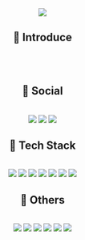   <div align="center">
  <img src="https://capsule-render.vercel.app/api?type=cylinder&color=auto&text=Sanghun%20Seo&fontAlignY=45&fontSize=40&height=150&animation=blinking&desc=Web%20Developer&descAlignY=70">
  </div>
  
  <div align="center">

  ## 🎈 Introduce
  </br>
  <!-- ✔ 개발 경력은 차근차근..!!💪💪</br> -->
  <!-- ✔ 중견기업 경영기획 직무 2년 3개월 경력 </br> -->
  <!-- ✔ 멀티캠퍼스 JAVA 풀스택 KDT 과정 13회차 수료 -->
  <!-- </br> ✨ notion : https://www.notion.so/e0372d8fc7c7456d939bc81a84a7347a -->
  </br>
  </div>

  <div align="center">
  
  ## 📗 Social
  </br>
  <img src="https://img.shields.io/badge/Gmail-D14836?style=for-the-badge&logo=gmail&logoColor=white" />
  <img src="https://img.shields.io/badge/github-%23121011.svg?style=for-the-badge&logo=github&logoColor=white" />
  <img src="https://img.shields.io/badge/Notion-%23000000.svg?style=for-the-badge&logo=notion&logoColor=white" />
  </br>
  </div>

  <div align="center">  
  
  ## 📘 Tech Stack
  </br>
  <img src="https://img.shields.io/badge/java-%23ED8B00.svg?style=for-the-badge&logo=openjdk&logoColor=white" />
  <img src="https://img.shields.io/badge/javascript-%23323330.svg?style=for-the-badge&logo=javascript&logoColor=%23F7DF1E" />
  <img src="https://img.shields.io/badge/css3-%231572B6.svg?style=for-the-badge&logo=css3&logoColor=white" />
  <img src="https://img.shields.io/badge/jquery-%230769AD.svg?style=for-the-badge&logo=jquery&logoColor=white" />
  <img src="https://img.shields.io/badge/mysql-%2300f.svg?style=for-the-badge&logo=mysql&logoColor=white" />
  <img src="https://img.shields.io/badge/html5-%23E34F26.svg?style=for-the-badge&logo=html5&logoColor=white" />
  <img src="https://img.shields.io/badge/spring-%236DB33F.svg?style=for-the-badge&logo=spring&logoColor=white" />  
  </br>
  </div>

  <div align="center">  

  ## 📙 Others
  </br>
  <img src="https://img.shields.io/badge/Microsoft_Excel-217346?style=for-the-badge&logo=microsoft-excel&logoColor=white">
  <img src="https://img.shields.io/badge/Microsoft_Word-2B579A?style=for-the-badge&logo=microsoft-word&logoColor=white">
  <img src="https://img.shields.io/badge/Eclipse-FE7A16.svg?style=for-the-badge&logo=Eclipse&logoColor=white">
  <img src="https://img.shields.io/badge/node.js-6DA55F?style=for-the-badge&logo=node.js&logoColor=white">
  <img src="https://img.shields.io/badge/react-%2320232a.svg?style=for-the-badge&logo=react&logoColor=%2361DAFB">
  <img src="https://img.shields.io/badge/figma-%23F24E1E.svg?style=for-the-badge&logo=figma&logoColor=white">
  </br>
  </div>


